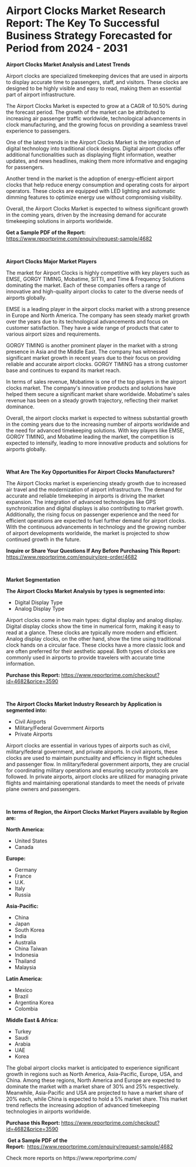 <p><h1>Airport Clocks Market Research Report: The Key To Successful Business Strategy Forecasted for Period from 2024 - 2031</h1></p><p><strong>Airport Clocks Market Analysis and Latest Trends</strong></p>
<p><p>Airport clocks are specialized timekeeping devices that are used in airports to display accurate time to passengers, staff, and visitors. These clocks are designed to be highly visible and easy to read, making them an essential part of airport infrastructure.</p><p>The Airport Clocks Market is expected to grow at a CAGR of 10.50% during the forecast period. The growth of the market can be attributed to increasing air passenger traffic worldwide, technological advancements in clock manufacturing, and the growing focus on providing a seamless travel experience to passengers.</p><p>One of the latest trends in the Airport Clocks Market is the integration of digital technology into traditional clock designs. Digital airport clocks offer additional functionalities such as displaying flight information, weather updates, and news headlines, making them more informative and engaging for passengers.</p><p>Another trend in the market is the adoption of energy-efficient airport clocks that help reduce energy consumption and operating costs for airport operators. These clocks are equipped with LED lighting and automatic dimming features to optimize energy use without compromising visibility.</p><p>Overall, the Airport Clocks Market is expected to witness significant growth in the coming years, driven by the increasing demand for accurate timekeeping solutions in airports worldwide.</p></p>
<p><strong>Get a Sample PDF of the Report:&nbsp;</strong> <a href="https://www.reportprime.com/enquiry/request-sample/4682">https://www.reportprime.com/enquiry/request-sample/4682</a></p>
<p>&nbsp;</p>
<p><strong>Airport Clocks Major Market Players</strong></p>
<p><p>The market for Airport Clocks is highly competitive with key players such as EMSE, GORGY TIMING, Mobatime, SITTI, and Time & Frequency Solutions dominating the market. Each of these companies offers a range of innovative and high-quality airport clocks to cater to the diverse needs of airports globally.</p><p>EMSE is a leading player in the airport clocks market with a strong presence in Europe and North America. The company has seen steady market growth over the years due to its technological advancements and focus on customer satisfaction. They have a wide range of products that cater to various airport sizes and requirements.</p><p>GORGY TIMING is another prominent player in the market with a strong presence in Asia and the Middle East. The company has witnessed significant market growth in recent years due to their focus on providing reliable and accurate airport clocks. GORGY TIMING has a strong customer base and continues to expand its market reach.</p><p>In terms of sales revenue, Mobatime is one of the top players in the airport clocks market. The company's innovative products and solutions have helped them secure a significant market share worldwide. Mobatime's sales revenue has been on a steady growth trajectory, reflecting their market dominance.</p><p>Overall, the airport clocks market is expected to witness substantial growth in the coming years due to the increasing number of airports worldwide and the need for advanced timekeeping solutions. With key players like EMSE, GORGY TIMING, and Mobatime leading the market, the competition is expected to intensify, leading to more innovative products and solutions for airports globally.</p></p>
<p>&nbsp;</p>
<p><strong>What Are The Key Opportunities For Airport Clocks Manufacturers?</strong></p>
<p><p>The Airport Clocks market is experiencing steady growth due to increased air travel and the modernization of airport infrastructure. The demand for accurate and reliable timekeeping in airports is driving the market expansion. The integration of advanced technologies like GPS synchronization and digital displays is also contributing to market growth. Additionally, the rising focus on passenger experience and the need for efficient operations are expected to fuel further demand for airport clocks. With the continuous advancements in technology and the growing number of airport developments worldwide, the market is projected to show continued growth in the future.</p></p>
<p><strong>Inquire or Share Your Questions If Any Before Purchasing This Report:</strong> <a href="https://www.reportprime.com/enquiry/pre-order/4682">https://www.reportprime.com/enquiry/pre-order/4682</a></p>
<p>&nbsp;</p>
<p><strong>Market Segmentation</strong></p>
<p><strong>The Airport Clocks Market Analysis by types is segmented into:</strong></p>
<p><ul><li>Digital Display Type</li><li>Analog Display Type</li></ul></p>
<p><p>Airport clocks come in two main types: digital display and analog display. Digital display clocks show the time in numerical form, making it easy to read at a glance. These clocks are typically more modern and efficient. Analog display clocks, on the other hand, show the time using traditional clock hands on a circular face. These clocks have a more classic look and are often preferred for their aesthetic appeal. Both types of clocks are commonly used in airports to provide travelers with accurate time information.</p></p>
<p><strong>Purchase this Report:&nbsp;</strong><a href="https://www.reportprime.com/checkout?id=4682&price=3590">https://www.reportprime.com/checkout?id=4682&price=3590</a></p>
<p>&nbsp;</p>
<p><strong>The Airport Clocks Market Industry Research by Application is segmented into:</strong></p>
<p><ul><li>Civil Airports</li><li>Military/Federal Government Airports</li><li>Private Airports</li></ul></p>
<p><p>Airport clocks are essential in various types of airports such as civil, military/federal government, and private airports. In civil airports, these clocks are used to maintain punctuality and efficiency in flight schedules and passenger flow. In military/federal government airports, they are crucial for coordinating military operations and ensuring security protocols are followed. In private airports, airport clocks are utilized for managing private flights and maintaining operational standards to meet the needs of private plane owners and passengers.</p></p>
<p>&nbsp;</p>
<p><strong>In terms of Region, the Airport Clocks Market Players available by Region are:</strong></p>
<p>
    <p> <strong> North America: </strong>
        <ul>
            <li>United States</li>
            <li>Canada</li>
        </ul>
        </p> 
    <p> <strong> Europe: </strong>
        <ul>
            <li>Germany</li>
            <li>France</li>
            <li>U.K.</li>
            <li>Italy</li>
            <li>Russia</li>
        </ul>
        </p> 
    <p> <strong> Asia-Pacific: </strong>
        <ul>
            <li>China</li>
            <li>Japan</li>
            <li>South Korea</li>
            <li>India</li>
            <li>Australia</li>
            <li>China Taiwan</li>
            <li>Indonesia</li>
            <li>Thailand</li>
            <li>Malaysia</li>
        </ul>
        </p> 
    <p> <strong> Latin America: </strong>
        <ul>
            <li>Mexico</li>
            <li>Brazil</li>
            <li>Argentina Korea</li>
            <li>Colombia</li>
        </ul>
        </p> 
    <p> <strong> Middle East & Africa: </strong>
        <ul>
            <li>Turkey</li>
            <li>Saudi</li>
            <li>Arabia</li>
            <li>UAE</li>
            <li>Korea</li>
        </ul>
    </p>
    </p>
<p><p>The global airport clocks market is anticipated to experience significant growth in regions such as North America, Asia-Pacific, Europe, USA, and China. Among these regions, North America and Europe are expected to dominate the market with a market share of 30% and 25% respectively. Meanwhile, Asia-Pacific and USA are projected to have a market share of 20% each, while China is expected to hold a 5% market share. This market trend reflects the increasing adoption of advanced timekeeping technologies in airports worldwide.</p></p>
<p><strong>Purchase this Report: </strong><a href="https://www.reportprime.com/checkout?id=4682&price=3590">https://www.reportprime.com/checkout?id=4682&price=3590</a></p>
<p>&nbsp;<strong>Get a Sample PDF of the Report:&nbsp;&nbsp;</strong><a href="https://www.reportprime.com/enquiry/request-sample/4682">https://www.reportprime.com/enquiry/request-sample/4682</a></p>
<p><strong></strong></p>
<p>Check more reports on https://www.reportprime.com/</p>